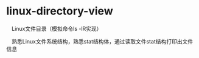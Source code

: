 # linux-directory-view
&emsp;Linux文件目录（模拟命令ls -lR实现）

&emsp;熟悉Linux文件系统结构，熟悉stat结构体，通过读取文件stat结构打印出文件信息
